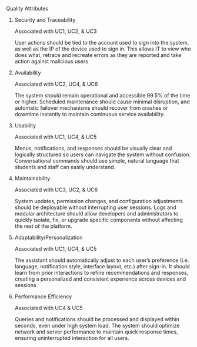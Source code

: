 Quality Attributes

1. Security and Traceability 

    Associated with UC1, UC2, & UC3

    User actions should be tied to the account used to sign into the system, as well as the IP of the device used to sign in. This allows IT to view who does what, retrace and recreate errors as they are reported and take action against malicious users

2. Availability

    Associated with UC2, UC4, & UC6

    The system should remain operational and accessible 99.5% of the time or higher. Scheduled maintenance should cause minimal disruption, and automatic failover mechanisms should recover from crashes or downtime instantly to maintain continuous service availability.

4. Usability

    Associated with UC1, UC4, & UC5

    Menus, notifications, and responses should be visually clear and logically structured so users can navigate the system without confusion. Conversational commands should use simple, natural language that students and staff can easily understand.

6. Maintainability

    Associated with UC3, UC2, & UC6

    System updates, permission changes, and configuration adjustments should be deployable without interrupting user sessions. Logs and modular architecture should allow developers and administrators to quickly isolate, fix, or upgrade specific components without affecting the rest of the platform.

7. Adaptability/Personalization

    Associated with UC1, UC4, & UC5

    The assistant should automatically adjust to each user’s preference (i.e. language, notification style, interface layout, etc.) after sign-in. It should learn from prior interactions to refine recommendations and responses, creating a personalized and consistent experience across devices and sessions.

9. Performance Efficiency

    Associated with UC4 & UC5

    Queries and notifications should be processed and displayed within seconds, even under high system load. The system should optimize network and server performance to maintain quick response times, ensuring uninterrupted interaction for all users.
